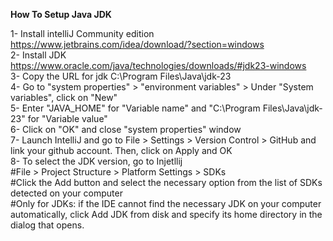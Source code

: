 **How To Setup Java JDK**

1- Install intelliJ Community edition<br>
    https://www.jetbrains.com/idea/download/?section=windows<br>
2- Install JDK <br>
    https://www.oracle.com/java/technologies/downloads/#jdk23-windows<br>
3- Copy the URL for jdk C:\Program Files\Java\jdk-23<br>
4- Go to "system properties" > "environment variables" > Under "System variables", click on "New"<br>
5- Enter "JAVA_HOME" for "Variable name" and "C:\Program Files\Java\jdk-23" for "Variable value"<br>
6- Click on "OK" and close "system properties" window<br>
7- Launch IntelliJ and go to File > Settings > Version Control > GitHub and link your github account. Then, click on Apply and OK<br>
8- To select the JDK version, go to Injetllij<br>
    #File > Project Structure > Platform Settings > SDKs<br>
    #Click the Add button and select the necessary option from the list of SDKs detected on your computer<br>
    #Only for JDKs: if the IDE cannot find the necessary JDK on your computer automatically, click Add JDK from disk and specify its home directory in the dialog that opens. 
